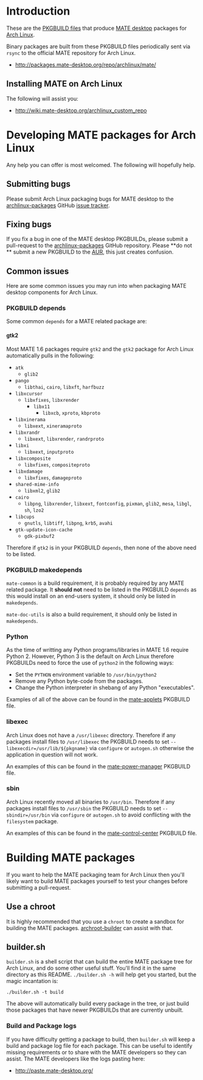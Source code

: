 # Introduction

These are the [PKGBUILD files](https://wiki.archlinux.org/index.php/PKGBUILD)
that produce [MATE desktop](http://www.mate-desktop.org) packages for
[Arch Linux](http://www.archlinux.org).

Binary packages are built from these PKGBUILD files periodically sent via `rsync`
to the official MATE repository for Arch Linux.

  * <http://packages.mate-desktop.org/repo/archlinux/mate/>

## Installing MATE on Arch Linux

The following will assist you:

  * <http://wiki.mate-desktop.org/archlinux_custom_repo>

# Developing MATE packages for Arch Linux

Any help you can offer is most welcomed. The following will hopefully help.

## Submitting bugs

Please submit Arch Linux packaging bugs for MATE desktop to the
[archlinux-packages](https://github.com/mate-desktop/archlinux-packages)
GitHub [issue tracker](https://github.com/mate-desktop/archlinux-packages/issues?state=open).

## Fixing bugs

If you fix a bug in one of the MATE desktop PKGBUILDs, please submit a pull-request
to the [archlinux-packages](https://github.com/mate-desktop/archlinux-packages)
GitHub repository. Please **do not ** submit a new PKGBUILD to the [AUR](https://aur.archlinux.org/),
this just creates confusion.

## Common issues

Here are some common issues you may run into when packaging MATE desktop components
for Arch Linux.

### PKGBUILD depends

Some common `depends` for a MATE related package are:

#### gtk2

Most MATE 1.6 packages require `gtk2` and the `gtk2` package for Arch Linux
automatically pulls in the following:

  * `atk`
    * `glib2`
  * `pango`
    * `libthai`, `cairo`, `libxft`, `harfbuzz`
  * `libxcursor`
    * `libxfixes`, `libxrender`
      * `libx11`
        * `libxcb`, `xproto`, `kbproto`
  * `libxinerama`
    * `libxext`, `xineramaproto`
  * `libxrandr`
    * `libxext`, `libxrender`, `randrproto`
  * `libxi`
    * `libxext`, `inputproto`
  * `libxcomposite`
    * `libxfixes`, `compositeproto`
  * `libxdamage`
    * `libxfixes`, `damageproto`
  * `shared-mime-info`
    * `libxml2`, `glib2`
  * `cairo`
    * `libpng`, `libxrender`, `libxext`, `fontconfig`, `pixman`, `glib2`, `mesa`, `libgl`, `sh`,  `lzo2`
  * `libcups`
    * `gnutls`, `libtiff`, `libpng`, `krb5`, `avahi`
  * `gtk-update-icon-cache`
    * `gdk-pixbuf2`

Therefore if `gtk2` is in your PKGBUILD `depends`, then none of the above need to
be listed.

### PKGBUILD makedepends

`mate-common` is a build requirement, it is probably required by any MATE related
package. It **should not** need to be listed in the PKGBUILD `depends` as this
would install on an end-users system, it should only be listed in `makedepends`.

`mate-doc-utils` is also a build requirement, it should only be listed in
`makedepends`.

### Python

As the time of writting any Python programs/libraries in MATE 1.6 require
Python 2. However, Python 3 is the default on Arch Linux therefore PKGBUILDs
need to force the use of `python2` in the following ways:

  * Set the `PYTHON` environment variable to `/usr/bin/python2`
  * Remove any Python byte-code from the packages.
  * Change the Python interpreter in shebang of any Python "executables".

Examples of all of the above can be found in the [mate-applets](https://github.com/mate-desktop/archlinux-packages/blob/master/mate-applets/PKGBUILD)
PKGBUILD file.

### libexec

Arch Linux does not have a `/usr/libexec` directory. Therefore if any packages
install files to `/usr/libexec` the PKGBUILD needs to set `--libexecdir=/usr/lib/${pkgname}`
via `configure` or `autogen.sh` otherwise the application in question will not work.

An examples of this can be found in the [mate-power-manager](https://github.com/mate-desktop/archlinux-packages/blob/master/mate-power-manager/PKGBUILD)
PKGBUILD file.

### sbin

Arch Linux recently moved all binaries to `/usr/bin`. Therefore if any packages
install files to `/usr/sbin` the PKGBUILD needs to set `--sbindir=/usr/bin` via
`configure` or `autogen.sh` to avoid conflicting with the `filesystem` package.

An examples of this can be found in the [mate-control-center](https://github.com/mate-desktop/archlinux-packages/blob/master/mate-control-center/PKGBUILD)
PKGBUILD file.

# Building MATE packages

If you want to help the MATE packaging team for Arch Linux then you'll likely
want to build MATE packages yourself to test your changes before submitting
a pull-request.

## Use a chroot

It is highly recommended that you use a `chroot` to create a sandbox for building
the MATE packages. [archroot-builder](https://github.com/flexiondotorg/archroot-builder)
can assist with that.

## builder.sh

`builder.sh` is a shell script that can build the entire MATE package tree for Arch
Linux, and do some other useful stuff. You'll find it in the same directory as this
README. `./builder.sh -h` will help get you started, but the magic incantation is:

    ./builder.sh -t build

The above will automatically build every package in the tree, or just build those
packages that have newer PKGBUILDs that are currently unbuilt.

### Build and Package logs

If you have difficulty getting a package to build, then `builder.sh` will keep a
build and package log file for each package. This can be useful to identify missing
requirements or to share with the MATE developers so they can assist. The MATE
developers like the logs pasting here:

  * <http://paste.mate-desktop.org/>

